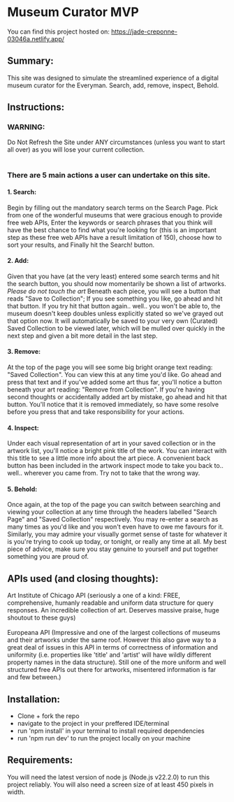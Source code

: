# Museum Curator MVP

You can find this project hosted on: https://jade-creponne-03046a.netlify.app/

## Summary:
This site was designed to simulate the streamlined experience of a digital museum curator for the Everyman. Search, add, remove, inspect, Behold. 

## Instructions:
### WARNING:
 Do Not Refresh the Site under ANY circumstances (unless you want to start all over) as you will lose your current collection.
<br/><br/>

### There are 5 main actions a user can undertake on this site.

#### 1. Search:
 Begin by filling out the mandatory search terms on the Search Page. Pick from one of the wonderful museums that were gracious enough to provide free web APIs, Enter the keywords or search phrases that you think will have the best chance to find what you're looking for (this is an important step as these free web APIs have a result limitation of 150), choose how to sort your results, and Finally hit the Search! button.
  <br/>

#### 2. Add:
 Given that you have (at the very least) entered some search terms and hit the search button, you should now momentarily be shown a list of artworks. *Please do not touch the art* Beneath each piece, you will see a button that reads "Save to Collection"; If you see something you like, go ahead and hit that button. If you try hit that button again.. well.. you won't be able to, the museum doesn't keep doubles unless explicitly stated so we've grayed out that option now. It will automatically be saved to your very own (Curated) Saved Collection to be viewed later, which will be mulled over quickly in the next step and given a bit more detail in the last step.<br/>

#### 3. Remove:
 At the top of the page you will see some big bright orange text reading: "Saved Collection". You can view this at any time you'd like. Go ahead and press that text and if you've added some art thus far, you'll notice a button beneath your art reading: "Remove from Collection". If you're having second thoughts or accidentally added art by mistake, go ahead and hit that button. You'll notice that it is removed immediately, so have some resolve before you press that and take responsibility for your actions.<br/>

#### 4. Inspect:
 Under each visual representation of art in your saved collection or in the artwork list, you'll notice a bright pink title of the work. You can interact with this title to see a little more info about the art piece. A convenient back button has been included in the artwork inspect mode to take you back to.. well.. wherever you came from. Try not to take that the wrong way.<br/>

#### 5. Behold:
 Once again, at the top of the page you can switch between searching and viewing your collection at any time through the headers labelled "Search Page" and "Saved Collection" respectively. You may re-enter a search as many times as you'd like and you won't even have to owe me favours for it. Similarly, you may admire your visually gormet sense of taste for whatever it is you're trying to cook up today, or tonight, or really any time at all. My best piece of advice, make sure you stay genuine to yourself and put together something you are proud of.

## APIs used (and closing thoughts):<br/>
Art Institute of Chicago API (seriously a one of a kind: FREE, comprehensive, humanly readable and uniform data structure for query responses. An incredible collection of art. Deserves massive praise, huge shoutout to these guys)<br/><br/>
Europeana API (Impressive and one of the largest collections of museums and their artworks under the same roof. However this also gave way to a great deal of issues in this API in terms of correctness of information and uniformity (i.e. properties like 'title' and 'artist' will have wildly different property names in the data structure). Still one of the more uniform and well structured free APIs out there for artworks, misentered information is far and few between.)

## Installation:
- Clone + fork the repo
- navigate to the project in your preffered IDE/terminal
- run 'npm install' in your terminal to install required dependencies
- run 'npm run dev' to run the project locally on your machine

## Requirements: 
You will need the latest version of node js (Node.js v22.2.0) to run this project reliably.
You will also need a screen size of at least 450 pixels in width.
